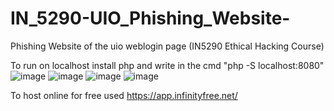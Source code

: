 # IN_5290-UIO_Phishing_Website-
Phishing Website of the uio weblogin page (IN5290 Ethical Hacking Course)

To run on localhost install php and write in the cmd  "php -S localhost:8080"
![image](https://user-images.githubusercontent.com/73791044/199062754-e3f10965-7f2d-4444-97d7-e5c717cfe1fa.png)
![image](https://user-images.githubusercontent.com/73791044/199062667-1f861920-a267-46be-b4b2-c547a00358b7.png)
![image](https://user-images.githubusercontent.com/73791044/199062573-a9981f8f-5c20-4090-868c-a4f8a9aec44f.png)
![image](https://user-images.githubusercontent.com/73791044/199062610-61145d3b-2378-496a-a95b-8b28342db4f6.png)

To host online for free used https://app.infinityfree.net/ 
